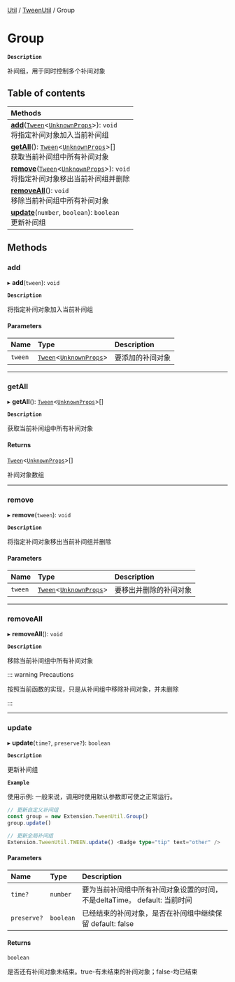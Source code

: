 [Util](../modules/Util.Util.md) / [TweenUtil](../modules/Util.TweenUtil.md) / Group

# Group <Badge type="tip" text="Class" /> 

**`Description`**

补间组，用于同时控制多个补间对象

## Table of contents

| Methods |
| :-----|
| **[add](Util.Util.TweenUtil.Group.md#add)**([`Tween`](Util.Util.TweenUtil.Tween.md)<[`UnknownProps`](../modules/Util.TweenUtil.md#unknownprops)\>): `void` <br> 将指定补间对象加入当前补间组|
| **[getAll](Util.Util.TweenUtil.Group.md#getall)**(): [`Tween`](Util.Util.TweenUtil.Tween.md)<[`UnknownProps`](../modules/Util.TweenUtil.md#unknownprops)\>[] <br> 获取当前补间组中所有补间对象|
| **[remove](Util.Util.TweenUtil.Group.md#remove)**([`Tween`](Util.Util.TweenUtil.Tween.md)<[`UnknownProps`](../modules/Util.TweenUtil.md#unknownprops)\>): `void` <br> 将指定补间对象移出当前补间组并删除|
| **[removeAll](Util.Util.TweenUtil.Group.md#removeall)**(): `void` <br> 移除当前补间组中所有补间对象|
| **[update](Util.Util.TweenUtil.Group.md#update)**(`number`, `boolean`): `boolean` <br> 更新补间组|

## Methods

### add  

▸ **add**(`tween`): `void` <Badge type="tip" text="other" />

**`Description`**

将指定补间对象加入当前补间组


#### Parameters

| Name | Type | Description |
| :------ | :------ | :------ |
| `tween` | [`Tween`](Util.Util.TweenUtil.Tween.md)<[`UnknownProps`](../modules/Util.TweenUtil.md#unknownprops)\> |  要添加的补间对象 |


___

### getAll  

▸ **getAll**(): [`Tween`](Util.Util.TweenUtil.Tween.md)<[`UnknownProps`](../modules/Util.TweenUtil.md#unknownprops)\>[] <Badge type="tip" text="other" />

**`Description`**

获取当前补间组中所有补间对象


#### Returns

[`Tween`](Util.Util.TweenUtil.Tween.md)<[`UnknownProps`](../modules/Util.TweenUtil.md#unknownprops)\>[]

补间对象数组

___

### remove  

▸ **remove**(`tween`): `void` <Badge type="tip" text="other" />

**`Description`**

将指定补间对象移出当前补间组并删除


#### Parameters

| Name | Type | Description |
| :------ | :------ | :------ |
| `tween` | [`Tween`](Util.Util.TweenUtil.Tween.md)<[`UnknownProps`](../modules/Util.TweenUtil.md#unknownprops)\> |  要移出并删除的补间对象 |


___

### removeAll  

▸ **removeAll**(): `void` <Badge type="tip" text="other" />

**`Description`**

移除当前补间组中所有补间对象


::: warning Precautions

按照当前函数的实现，只是从补间组中移除补间对象，并未删除

:::


___

### update  

▸ **update**(`time?`, `preserve?`): `boolean`

**`Description`**

更新补间组


**`Example`**

使用示例: 一般来说，调用时使用默认参数即可使之正常运行。
```ts
// 更新自定义补间组
const group = new Extension.TweenUtil.Group()
group.update()

// 更新全局补间组
Extension.TweenUtil.TWEEN.update() <Badge type="tip" text="other" />
```

#### Parameters

| Name | Type | Description |
| :------ | :------ | :------ |
| `time?` | `number` |  要为当前补间组中所有补间对象设置的时间，不是deltaTime。 default: 当前时间 |
| `preserve?` | `boolean` |  已经结束的补间对象，是否在补间组中继续保留 default: false |

#### Returns

`boolean`

是否还有补间对象未结束。true-有未结束的补间对象；false-均已结束

